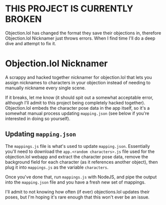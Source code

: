 # THIS PROJECT IS CURRENTLY BROKEN

Objection.lol has changed the format they save their objections in,
therefore Objection.lol Nicknamer just throws errors. When I find time
I'll do a deep dive and attempt to fix it.

# Objection.lol Nicknamer

A scrappy and hacked together nicknamer for objection.lol that lets
you assign nicknames to characters in your objection instead of
needing to manually nickname every single scene.

If it breaks, let me know (it should spit out a somewhat acceptable
error, although I'll admit to this project being completely hacked
together). Objection.lol embeds the character pose data in the app
itself, so it's a somewhat manual process updating `mapping.json` (see
below if you're interested in doing so yourself).

## Updating `mapping.json`
 
The `mappings.js` file is what's used to update
`mapping.json`. Essentially you'll need to download the `app.<random
characters>.js` file used for the objection.lol webapp and extract the
character pose data, remove the background field for each character
(as it references another object), then plug it into `mappings.js` as
the variable `characters`.

Once you've done that, run `mappings.js` with NodeJS, and pipe the
output into the `mapping.json` file and you have a fresh new set of
mappings.

I'll admit to not knowing how often (if ever) objections.lol updates
their poses, but I'm hoping it's rare enough that this won't ever be
an issue.
